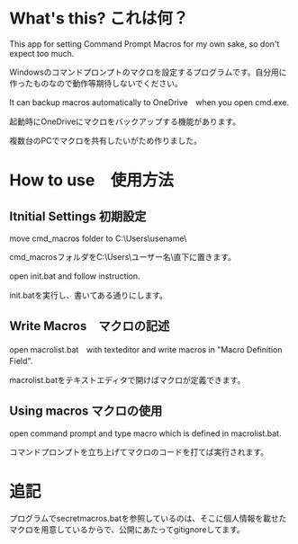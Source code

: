 # What's this? これは何？
This app for setting Command Prompt Macros for my own sake, so don't expect too much.

Windowsのコマンドプロンプトのマクロを設定するプログラムです。自分用に作ったものなので動作等期待しないでください。

It can backup macros automatically to OneDrive　when you open cmd.exe.

起動時にOneDriveにマクロをバックアップする機能があります。

複数台のPCでマクロを共有したいがため作りました。

# How to use　使用方法

## Itnitial Settings 初期設定
move cmd_macros folder to C:\Users\usename\

cmd_macrosフォルダをC:\Users\ユーザー名\直下に置きます。

open init.bat and follow instruction.　

init.batを実行し、書いてある通りにします。

## Write Macros　マクロの記述
open macrolist.bat　with texteditor and write macros in "Macro Definition Field".　

macrolist.batをテキストエディタで開けばマクロが定義できます。

## Using macros マクロの使用
open command prompt and type macro which is defined in macrolist.bat.

コマンドプロンプトを立ち上げてマクロのコードを打てば実行されます。

# 追記
プログラムでsecretmacros.batを参照しているのは、そこに個人情報を載せたマクロを用意しているからで、公開にあたってgitignoreしてます。
